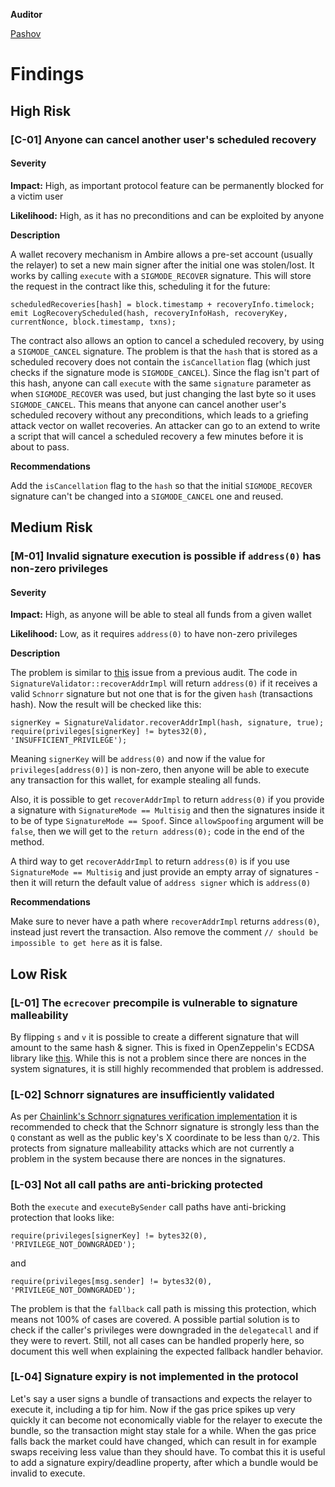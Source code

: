 **Auditor**

[Pashov](https://twitter.com/pashovkrum)

# Findings

## High Risk

### [C-01] Anyone can cancel another user's scheduled recovery

#### Severity

**Impact:**
High, as important protocol feature can be permanently blocked for a victim user

**Likelihood:**
High, as it has no preconditions and can be exploited by anyone

**Description**

A wallet recovery mechanism in Ambire allows a pre-set account (usually the relayer) to set a new main signer after the initial one was stolen/lost. It works by calling `execute` with a `SIGMODE_RECOVER` signature. This will store the request in the contract like this, scheduling it for the future:

```solidity
scheduledRecoveries[hash] = block.timestamp + recoveryInfo.timelock;
emit LogRecoveryScheduled(hash, recoveryInfoHash, recoveryKey, currentNonce, block.timestamp, txns);
```

The contract also allows an option to cancel a scheduled recovery, by using a `SIGMODE_CANCEL` signature. The problem is that the `hash` that is stored as a scheduled recovery does not contain the `isCancellation` flag (which just checks if the signature mode is `SIGMODE_CANCEL`). Since the flag isn't part of this hash, anyone can call `execute` with the same `signature` parameter as when `SIGMODE_RECOVER` was used, but just changing the last byte so it uses `SIGMODE_CANCEL`. This means that anyone can cancel another user's scheduled recovery without any preconditions, which leads to a griefing attack vector on wallet recoveries. An attacker can go to an extend to write a script that will cancel a scheduled recovery a few minutes before it is about to pass.

**Recommendations**

Add the `isCancellation` flag to the `hash` so that the initial `SIGMODE_RECOVER` signature can't be changed into a `SIGMODE_CANCEL` one and reused.

## Medium Risk

### [M-01] Invalid signature execution is possible if `address(0)` has non-zero privileges

#### Severity

**Impact:**
High, as anyone will be able to steal all funds from a given wallet

**Likelihood:**
Low, as it requires `address(0)` to have non-zero privileges

**Description**

The problem is similar to [this](https://github.com/code-423n4/2021-10-ambire-findings/issues/13) issue from a previous audit. The code in `SignatureValidator::recoverAddrImpl` will return `address(0)` if it receives a valid `Schnorr` signature but not one that is for the given `hash` (transactions hash). Now the result will be checked like this:

```solidity
signerKey = SignatureValidator.recoverAddrImpl(hash, signature, true);
require(privileges[signerKey] != bytes32(0), 'INSUFFICIENT_PRIVILEGE');
```

Meaning `signerKey` will be `address(0)` and now if the value for `privileges[address(0)]` is non-zero, then anyone will be able to execute any transaction for this wallet, for example stealing all funds.

Also, it is possible to get `recoverAddrImpl` to return `address(0)` if you provide a signature with `SignatureMode == Multisig` and then the signatures inside it to be of type `SignatureMode == Spoof`. Since `allowSpoofing` argument will be `false`, then we will get to the `return address(0);` code in the end of the method.

A third way to get `recoverAddrImpl` to return `address(0)` is if you use `SignatureMode == Multisig` and just provide an empty array of signatures - then it will return the default value of `address signer` which is `address(0)`

**Recommendations**

Make sure to never have a path where `recoverAddrImpl` returns `address(0)`, instead just revert the transaction. Also remove the comment `// should be impossible to get here` as it is false.

## Low Risk

### [L-01] The `ecrecover` precompile is vulnerable to signature malleability

By flipping `s` and `v` it is possible to create a different signature that will amount to the same hash & signer. This is fixed in OpenZeppelin's ECDSA library like [this](https://github.com/OpenZeppelin/openzeppelin-contracts/blob/dfef6a68ee18dbd2e1f5a099061a3b8a0e404485/contracts/utils/cryptography/ECDSA.sol#L125-L136). While this is not a problem since there are nonces in the system signatures, it is still highly recommended that problem is addressed.

### [L-02] Schnorr signatures are insufficiently validated

As per [Chainlink's Schnorr signatures verification implementation](https://github.com/smartcontractkit/chainlink/blob/bb214c5d7ec172de400a72a1d8851ff639c979d2/evm/v0.5/contracts/dev/SchnorrSECP256K1.sol#L107-L109) it is recommended to check that the Schnorr signature is strongly less than the `Q` constant as well as the public key's X coordinate to be less than `Q/2`. This protects from signature malleability attacks which are not currently a problem in the system because there are nonces in the signatures.

### [L-03] Not all call paths are anti-bricking protected

Both the `execute` and `executeBySender` call paths have anti-bricking protection that looks like:

```solidity
require(privileges[signerKey] != bytes32(0), 'PRIVILEGE_NOT_DOWNGRADED');
```

and

```solidity
require(privileges[msg.sender] != bytes32(0), 'PRIVILEGE_NOT_DOWNGRADED');
```

The problem is that the `fallback` call path is missing this protection, which means not 100% of cases are covered. A possible partial solution is to check if the caller's privileges were downgraded in the `delegatecall` and if they were to revert. Still, not all cases can be handled properly here, so document this well when explaining the expected fallback handler behavior.

### [L-04] Signature expiry is not implemented in the protocol

Let's say a user signs a bundle of transactions and expects the relayer to execute it, including a tip for him. Now if the gas price spikes up very quickly it can become not economically viable for the relayer to execute the bundle, so the transaction might stay stale for a while. When the gas price falls back the market could have changed, which can result in for example swaps receiving less value than they should have. To combat this it is useful to add a signature expiry/deadline property, after which a bundle would be invalid to execute.
